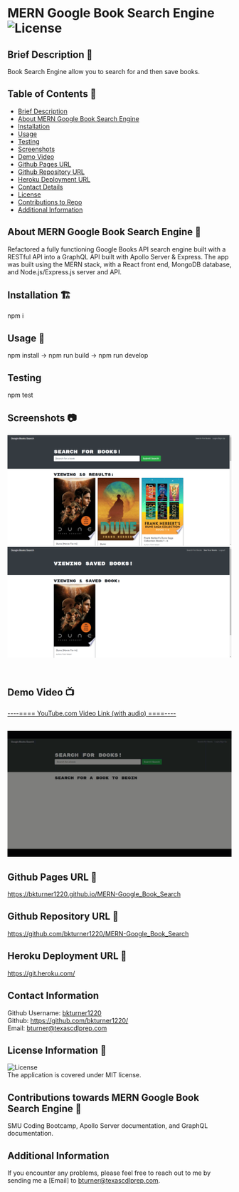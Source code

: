 
# MERN Google Book Search Engine ![License](https://img.shields.io/badge/License-MIT-blue)

## Brief Description 🔖 <a name='description'></a>
   Book Search Engine allow you to search for and then save books.

## Table of Contents 📇
   * [Brief Description](#description)
   * [About MERN Google Book Search Engine](#about)
   * [Installation](#install)
   * [Usage](#usage)
   * [Testing](#test)
   * [Screenshots](#screenshots)
   * [Demo Video](#demo)
   * [Github Pages URL](#pages) 
   * [Github Repository URL](#repo)
   * [Heroku Deployment URL](#heroku)
   * [Contact Details](#contact)
   * [License](#license)
   * [Contributions to Repo](#contributions)
   * [Additional Information](#info)

## About MERN Google Book Search Engine 📖 <a name='about'></a>
   Refactored a fully functioning Google Books API search engine built with a RESTful API into a GraphQL API built with Apollo Server & Express. The app was built using the MERN stack, with a React front end, MongoDB database, and Node.js/Express.js server and API.
   
## Installation 🏗️ <a name='install'></a>
   npm i
 
## Usage 📝 <a name='usage'></a>
   npm install -> npm run build -> npm run develop   
      
## Testing <a name='test'></a>
   npm test

## Screenshots 📷 <a name='screenshots'></a>
   ![alt text](./assets/screenshots/screenshot.png)
   ![alt text](./assets/screenshots/screenshot01.png)

   <br>
   
## Demo Video 📺 <a name='demo'></a>
   <a href="" target="_blank">----==== YouTube.com Video Link (with audio) ====----</a>
   <br>
   <br>

   ![alt text](./assets/demo/demo.gif)
        
## Github Pages URL 🔗 <a name='pages'></a>
   <a href="https://bkturner1220.github.io/MERN-Google_Book_Search" target="_blank">https://bkturner1220.github.io/MERN-Google_Book_Search</a>
   
## Github Repository URL 🔗 <a name='repo'></a>
   <a href="https://github.com/bkturner1220/MERN-Google_Book_Search" target="_blank">https://github.com/bkturner1220/MERN-Google_Book_Search</a>

## Heroku Deployment URL 🔗 <a name='heroku'></a>
   <a href="https://git.heroku.com/" target="_blank">https://git.heroku.com/</a>
     
## Contact Information <a name='contact'></a>
   Github Username: [bkturner1220](https://github.com/bkturner1220/)<br>
   Github: <a href="https://github.com/bkturner1220/">https://github.com/bkturner1220/</a><br>
   Email: <a href="mailto:bturner@texascdlprep.com">bturner@texascdlprep.com</a>
   
## License Information 📛 <a name='license'></a>
![License](https://img.shields.io/badge/License-MIT-blue)<br>
   The application is covered under MIT license.
   
## Contributions towards MERN Google Book Search Engine 👫 <a name='contributions'></a>
   SMU Coding Bootcamp, Apollo Server documentation, and GraphQL documentation.
         
## Additional Information <a name='info'></a>
   If you encounter any problems, please feel free to reach out to me by sending me a [Email] to <a href="mailto:bturner@texascdlprep.com">bturner@texascdlprep.com</a>.
